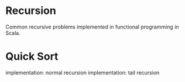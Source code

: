 # Recursion

Common recursive problems implemented in functional programming in Scala.

# Quick Sort

  implementation: normal recursion
  implementation: tail recursion

# 
